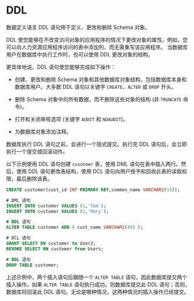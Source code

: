 DDL 
========================

数据定义语言 DDL 语句用于定义、更改和删除 Schema 对象。

DDL 使您能够在不改变访问对象的应用程序的情况下更改对象的属性。例如，您可以向人力资源应用程序访问的表中添加列，而无需重写该应用程序。 当数据库用户在数据库中执行工作时，也可以使用 DDL 更改对象的结构。

更具体地说，DDL 语句使您能够完成如下操作：

* 创建、更改和删除 Schema 对象和其他数据库对象结构，包括数据库本身和数据库用户。大多数 DDL 语句以关键字 `CREATE`、`ALTER` 或 `DROP` 开头。

  

* 删除 Schema 对象中的所有数据，而不删除这些对象的结构 (非 `TRUNCATE` 命令)。

  

* 打开和关闭审核选项 (关键字 `AUDIT` 和 `NOAUDIT`)。

  

* 为数据库对象添加注释。

  




数据库执行 DDL 语句之前，会进行一个隐式提交。执行完 DDL 语句后，会立即执行一个提交或回滚动作。 

​以下示例使用 DDL 语句创建 `cusotmer` 表，使用 DML 语句在表中插入两行。然后，使用 DDL 语句更改表结构，使用 DCL 语句向用户授予和回收此表的读取权限，最后删除该表。

```sql
CREATE customer(cust_id INT PRIMARY KEY,common_name VARCHAR2(15));

# DML 语句
INSERT INTO customer VALUES (1,'Tom'); 
INSERT INTO customer VALUES (2,'Mary'); 

# DDL 语句 
ALTER TABLE customer ADD ( cust_name VARCHAR2(40) ); 

# DCL 语句 
GRANT SELECT ON customer to User2;
REVOKE SELECT ON customer from Users;

# DDL 语句 
DROP TABLE customer;
```



​上述示例中，两个插入语句后跟随一个 `ALTER TABLE` 语句，因此数据库提交两个插入操作。如果 `ALTER TABLE` 语句执行成功，则数据库提交此 DDL 语句；否则，数据库将回滚此 DDL 语句。无论是哪种情况，这两种情况的插入操作已经提交。
